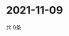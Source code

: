 # 2021-11-09
  共 0条

  <!-- BEGIN -->
  <!-- 最后更新时间Tue Nov 09 2021 19:02:34 GMT+0000 (Coordinated Universal Time) -->
  
  <!-- END -->
  
  